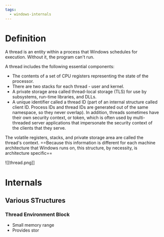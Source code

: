 ```yaml
---
tags:
  - windows-internals
---
```

# Definition
A thread is an entity within a process that Windows schedules for execution. Without it, the program can't run.

A thread includes the following essential components:
- The contents of a set of CPU registers representing the state of the processor.
- There are two stacks for each thread - user and kernel.
- A private storage area called thread-local storage (TLS) for use by subsystems, run-time libraries, and DLLs.
- A unique identifier called a thread ID (part of an internal structure called client ID. Process IDs and thread IDs are generated out of the same namespace, so they never overlap).
In addition, threads sometimes have their own security context, or token, which is often used by multi-threaded server applications that impersonate the security context of the clients that they serve.

The volatile registers, stacks, and private storage area are called the thread's context. ==Because this information is different for each machine architecture that Windows runs on, this structure, by necessity, is architecture specific==

![[thread.png]]

# Internals

## Various STructures

### Thread Environment Block
- Small memory range
- Provides stor

